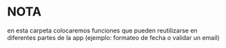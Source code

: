 # NOTA

en esta carpeta colocaremos funciones que pueden reutilizarse en diferentes partes de la app (ejemplo: formateo de fecha o validar un email)
